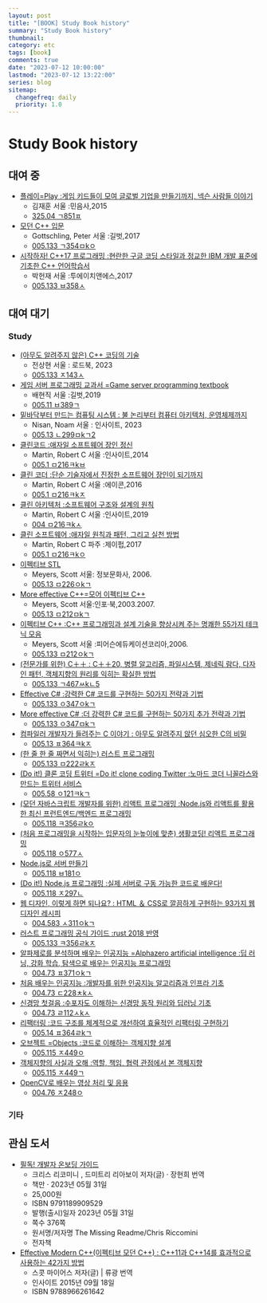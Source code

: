 ```yaml
---
layout: post
title: "[BOOK] Study Book history"
summary: "Study Book history"
thumbnail:
category: etc
tags: [book]
comments: true
date: "2023-07-12 10:00:00"
lastmod: "2023-07-12 13:22:00"
series: blog
sitemap:
  changefreq: daily
  priority: 1.0
---
```


# Study Book history

## 대여 중
- [플레이=Play :게임 키드들이 모여 글로벌 기업을 만들기까지, 넥슨 사람들 이야기](https://product.kyobobook.co.kr/detail/S000000619486)
  - 김재훈    서울 :민음사,2015
  - [325.04 ㄱ851ㅍ](https://lib.suwon.ac.kr/#/search/detail/1102694)
- [모던 C++ 입문](https://product.kyobobook.co.kr/detail/S000001792598)
  - Gottschling, Peter    서울 :길벗,2017
  - [005.133 ㄱ354ㅁkㅇ](https://lib.suwon.ac.kr/#/search/detail/1105787)
- [시작하자! C++17 프로그래밍 :현란한 구글 코딩 스타일과 정교한 IBM 개발 표준에 기초한 C++ 언어학습서](https://product.kyobobook.co.kr/detail/S000001964312)
  - 박헌재    서울 :투에이치앤에스,2017
  - [005.133 ㅂ358ㅅ](https://lib.suwon.ac.kr/#/search/detail/1101912)

## 대여 대기
### Study
- [(아무도 알려주지 않은) C++ 코딩의 기술](https://product.kyobobook.co.kr/detail/S000201493517)
  - 전상현    서울 : 로드북, 2023
  - [005.133 ㅈ143ㅅ](https://lib.suwon.ac.kr/#/search/detail/1370089)
- [게임 서버 프로그래밍 교과서 =Game server programming textbook](https://product.kyobobook.co.kr/detail/S000001792817)
  - 배현직    서울 :길벗,2019
  - [005.11 ㅂ389ㄱ](https://lib.suwon.ac.kr/#/search/detail/1334100)
- [밑바닥부터 만드는 컴퓨팅 시스템 : 불 논리부터 컴퓨터 아키텍처, 운영체제까지](https://product.kyobobook.co.kr/detail/S000201485097)
  - Nisan, Noam    서울 : 인사이트, 2023
  - [005.13 ㄴ299ㅁkㄱ2](https://lib.suwon.ac.kr/#/search/detail/1370945)
- [클린코드 :애자일 소프트웨어 장인 정신](https://product.kyobobook.co.kr/detail/S000001032980)
  - Martin, Robert C    서울 :인사이트,2014
  - [005.1 ㅁ216ㅋkㅂ](https://lib.suwon.ac.kr/#/search/detail/1337971)
- [클린 코더 :단순 기술자에서 진정한 소프트웨어 장인이 되기까지](https://product.kyobobook.co.kr/detail/S000000935891)
  - Martin, Robert C    서울 :에이콘,2016
  - [005.1 ㅁ216ㅋkㅈ](https://lib.suwon.ac.kr/#/search/detail/1337970)
- [클린 아키텍처 :소프트웨어 구조와 설계의 원칙](https://product.kyobobook.co.kr/detail/S000001033082)
  - Martin, Robert C    서울 :인사이트,2019
  - [004 ㅁ216ㅋkㅅ](https://lib.suwon.ac.kr/#/search/detail/1337934)
- [클린 소프트웨어 :애자일 원칙과 패턴, 그리고 실천 방법](https://product.kyobobook.co.kr/detail/S000001875106)
  - Martin, Robert C    파주 :제이펍,2017
  - [005.1 ㅁ216ㅋkㅇ](https://lib.suwon.ac.kr/#/search/detail/1337972)
- [이펙티브 STL](https://product.kyobobook.co.kr/detail/S000000832801)
  - Meyers, Scott    서울: 정보문화사, 2006.
  - [005.13 ㅁ226ㅇkㄱ](https://lib.suwon.ac.kr/#/search/detail/702638)
- [More effective C++=모어 이펙티브 C++](https://product.kyobobook.co.kr/detail/S000000832889)
  - Meyers, Scott    서울:인포·북,2003.2007.
  - [005.13 ㅁ212ㅁkㄱ](https://lib.suwon.ac.kr/#/search/detail/636459)
- [이펙티브 C++ :C++ 프로그래밍과 설계 기술을 향상시켜 주는 명쾌한 55가지 테크닉 모음](https://product.kyobobook.co.kr/detail/S000000676779)
  - Meyers, Scott    서울 :피어슨에듀케이션코리아,2006.
  - [005.133 ㅁ212ㅇkㄱ](https://lib.suwon.ac.kr/#/search/detail/700829)
- [(전문가를 위한) C＋＋ : C＋＋20, 병렬 알고리즘, 파일시스템, 제네릭 람다, 다자인 패턴, 객체지향의 원리를 익히는 확실한 방법](https://product.kyobobook.co.kr/detail/S000201305611)
  - [005.133 ㄱ467ㅆkㄴ5](https://lib.suwon.ac.kr/#/search/detail/1370229)
- [Effective C# :강력한 C# 코드를 구현하는 50가지 전략과 기법](https://product.kyobobook.co.kr/detail/S000001809981)
  - [005.133 ㅇ347ㅇkㄱ](https://lib.suwon.ac.kr/#/search/detail/1357524)
- [More effective C# :더 강력한 C# 코드를 구현하는 50가지 추가 전략과 기법](https://product.kyobobook.co.kr/detail/S000001810063)
  - [005.133 ㅇ347ㅁkㄱ](https://lib.suwon.ac.kr/#/search/detail/1357525)
- [컴파일러 개발자가 들려주는 C 이야기 : 아무도 알려주지 않던 심오한 C의 비밀](https://product.kyobobook.co.kr/detail/S000001033126)
  - [005.13 ㅍ364ㅋkㅈ](https://lib.suwon.ac.kr/#/search/detail/1360967)
- [(한 줄 한 줄 짜면서 익히는) 러스트 프로그래밍](https://product.kyobobook.co.kr/detail/S000061351231)
  - [005.133 ㅁ222ㄹkㅈ](https://lib.suwon.ac.kr/#/search/detail/1364641)
- [(Do it!) 클론 코딩 트위터 =Do it! clone coding Twitter :노마드 코더 니꼴라스와 만드는 트위터 서비스](https://product.kyobobook.co.kr/detail/S000001818026)
  - [005.58 ㅇ121ㅋkㄱ](https://lib.suwon.ac.kr/#/search/detail/1358516)
- [(모던 자바스크립트 개발자를 위한) 리액트 프로그래밍 :Node.js와 리액트를 활용한 최신 프런트엔드/백엔드 프로그래밍](https://product.kyobobook.co.kr/detail/S000001766313)
  - [005.118 ㅋ356ㄹkㅇ](https://lib.suwon.ac.kr/#/search/detail/1105709)
- [(처음 프로그래밍을 시작하는 입문자의 눈높이에 맞춘) 생활코딩! 리액트 프로그래밍](https://product.kyobobook.co.kr/detail/S000001766458)
  - [005.118 ㅇ577ㅅ](https://lib.suwon.ac.kr/#/search/detail/1361539)
- [Node.js로 서버 만들기](https://product.kyobobook.co.kr/detail/S000001624718)
  - [005.118 ㅂ181ㅇ](https://lib.suwon.ac.kr/#/search/detail/1366795)
- [(Do it!) Node.js 프로그래밍 :실제 서버로 구동 가능한 코드로 배운다!](https://product.kyobobook.co.kr/detail/S000001900875)
  - [005.118 ㅈ297ㄴ](https://lib.suwon.ac.kr/#/search/detail/1105704)
- [웹 디자인, 이렇게 하면 되나요? : HTML ＆ CSS로 깔끔하게 구현하는 93가지 웹 디자인 레시피](https://product.kyobobook.co.kr/detail/S000200087416)
  - [004.583 ㅅ311ㅇkㄱ](https://lib.suwon.ac.kr/#/search/detail/1367269)
- [러스트 프로그래밍 공식 가이드 :rust 2018 반영](https://product.kyobobook.co.kr/detail/S000001916945)
  - [005.133 ㅋ356ㄹkㅈ](https://lib.suwon.ac.kr/#/search/detail/1337578)
- [알파제로를 분석하며 배우는 인공지능 =Alphazero artificial intelligence :딥 러닝, 강화 학습, 탐색으로 배우는 인공지능 프로그래밍](https://product.kyobobook.co.kr/detail/S000001916953)
  - [004.73 ㅍ371ㅇkㄱ](https://lib.suwon.ac.kr/#/search/detail/1337111)
- [처음 배우는 인공지능 :개발자를 위한 인공지능 알고리즘과 인프라 기초](https://product.kyobobook.co.kr/detail/S000001057719)
  - [004.73 ㄷ228ㅊkㅅ](https://lib.suwon.ac.kr/#/search/detail/1102232)
- [신경망 첫걸음 :수포자도 이해하는 신경망 동작 원리와 딥러닝 기초](https://product.kyobobook.co.kr/detail/S000001057736)
  - [004.73 ㄹ112ㅅkㅅ](https://lib.suwon.ac.kr/#/search/detail/1102469)
- [리팩터링 :코드 구조를 체계적으로 개선하여 효율적인 리팩터링 구현하기](https://product.kyobobook.co.kr/detail/S000001810241)
  - [005.14 ㅍ364ㄹkㄱ](https://lib.suwon.ac.kr/#/search/detail/1340376)
- [오브젝트 =Objects :코드로 이해하는 객체지향 설계](https://product.kyobobook.co.kr/detail/S000001766367)
  - [005.115 ㅈ449ㅇ](https://lib.suwon.ac.kr/#/search/detail/1340377)
- [객체지향의 사실과 오해 :역할, 책임, 협력 관점에서 본 객체지향](https://product.kyobobook.co.kr/detail/S000001628109)
  - [005.115 ㅈ449ㄱ](https://lib.suwon.ac.kr/#/search/detail/1340378)
- [OpenCV로 배우는 영상 처리 및 응용](https://product.kyobobook.co.kr/detail/S000001076285)
  - [004.76 ㅈ248ㅇ](https://lib.suwon.ac.kr/#/search/detail/1097455)


### 기타


## 관심 도서
- [필독! 개발자 온보딩 가이드](https://product.kyobobook.co.kr/detail/S000202318866)
  - 크리스 리코미니 , 드미트리 리아보이 저자(글) · 장현희 번역
  - 책만 · 2023년 05월 31일
  - 25,000원
  - ISBN    9791189909529
  - 발행(출시)일자    2023년 05월 31일
  - 쪽수    376쪽
  - 원서명/저자명    The Missing Readme/Chris Riccomini
  - 전자책
- [Effective Modern C++(이펙티브 모던 C++) : C++11과 C++14를 효과적으로 사용하는 42가지 방법](https://product.kyobobook.co.kr/detail/S000001033019)
  - 스콧 마이어스 저자(글)  | 류광 번역
  - 인사이트 2015년 09월 18일
  - ISBN  9788966261642
